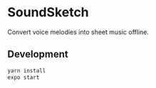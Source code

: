 # SoundSketch

Convert voice melodies into sheet music offline.

## Development

```bash
yarn install
expo start
```
